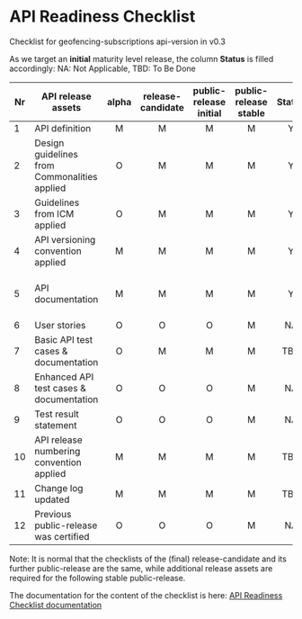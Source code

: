 # API Readiness Checklist

Checklist for geofencing-subscriptions api-version in v0.3

As we target an **initial** maturity level release, the column **Status** is filled accordingly: NA: Not Applicable, TBD: To Be Done

| Nr | API release assets                           | alpha | release-candidate | public-release<br>initial | public-release<br> stable | Status |                                                                         Comments                                                                         |
|----|----------------------------------------------|:-----:|:-----------------:|:-------------------------:|:-------------------------:|:------:|:--------------------------------------------------------------------------------------------------------------------------------------------------------:|
| 1  | API definition                               |   M   |         M         |             M             |             M             |   Y    |                   [link](https://github.com/camaraproject/DeviceLocation/blob/main/code/API_definitions/geofencing-subscriptions.yaml)                   |
| 2  | Design guidelines from Commonalities applied |   O   |         M         |             M             |             M             |   Y    |                                                                                                                                                          |
| 3  | Guidelines from ICM applied                  |   O   |         M         |             M             |             M             |   Y    |                                                                                                                                                          |
| 4  | API versioning convention applied            |   M   |         M         |             M             |             M             |   Y    |                                                                                                                                                          |
| 5  | API documentation                            |   M   |         M         |             M             |             M             |   Y    | Embed documentation into API spec - [link](https://github.com/camaraproject/DeviceLocation/blob/main/code/API_definitions/geofencing-subscriptions.yaml) |
| 6  | User stories                                 |   O   |         O         |             O             |             M             |   NA   |                                                                           link                                                                           |
| 7  | Basic API test cases & documentation         |   O   |         M         |             M             |             M             |  TBD   |                                                                           link                                                                           |
| 8  | Enhanced API test cases & documentation      |   O   |         O         |             O             |             M             |   NA   |                                                                           link                                                                           |
| 9  | Test result statement                        |   O   |         O         |             O             |             M             |   NA   |                                                                           link                                                                           |
| 10 | API release numbering convention applied     |   M   |         M         |             M             |             M             |  TBD   |                                                                                                                                                          |
| 11 | Change log updated                           |   M   |         M         |             M             |             M             |  TBD   |                                                                           link                                                                           |
| 12 | Previous public-release was certified        |   O   |         O         |             O             |             M             |   NA   |                                                                                                                                                          |




Note: It is normal that the checklists of the (final) release-candidate and its further public-release are the same, while additional release assets are required for the following stable public-release.

The documentation for the content of the checklist is here: [API Readiness Checklist documentation](https://wiki.camaraproject.org/x/AgAVAQ#APIReleaseProcess-APIreadinesschecklist)

